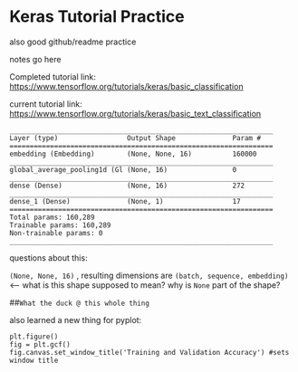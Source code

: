 # Keras Tutorial Practice

also good github/readme practice

notes go here

Completed tutorial link: https://www.tensorflow.org/tutorials/keras/basic_classification

current tutorial link: https://www.tensorflow.org/tutorials/keras/basic_text_classification

```
_________________________________________________________________
Layer (type)                 Output Shape              Param #   
=================================================================
embedding (Embedding)        (None, None, 16)          160000    
_________________________________________________________________
global_average_pooling1d (Gl (None, 16)                0         
_________________________________________________________________
dense (Dense)                (None, 16)                272       
_________________________________________________________________
dense_1 (Dense)              (None, 1)                 17        
=================================================================
Total params: 160,289
Trainable params: 160,289
Non-trainable params: 0
_________________________________________________________________
```

questions about this:

```(None, None, 16)``` , resulting dimensions are ```(batch, sequence, embedding)``` <-- what is this shape supposed to mean? why is ```None``` part of the shape?

##```What the duck @ this whole thing```

also learned a new thing for pyplot: 

```
plt.figure()
fig = plt.gcf()
fig.canvas.set_window_title('Training and Validation Accuracy') #sets window title
```

